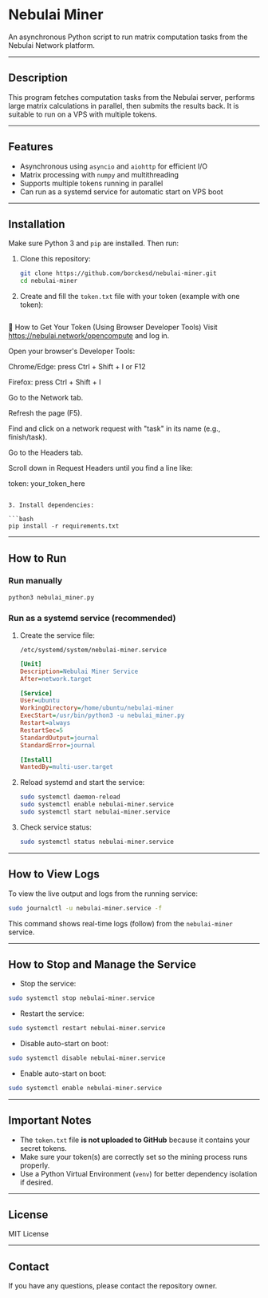 # Nebulai Miner

An asynchronous Python script to run matrix computation tasks from the Nebulai Network platform.

---

## Description

This program fetches computation tasks from the Nebulai server, performs large matrix calculations in parallel, then submits the results back. It is suitable to run on a VPS with multiple tokens.

---

## Features

- Asynchronous using `asyncio` and `aiohttp` for efficient I/O  
- Matrix processing with `numpy` and multithreading  
- Supports multiple tokens running in parallel  
- Can run as a systemd service for automatic start on VPS boot

---

## Installation

Make sure Python 3 and `pip` are installed. Then run:

1. Clone this repository:

   ```bash
   git clone https://github.com/borckesd/nebulai-miner.git
   cd nebulai-miner
   ```

2. Create and fill the `token.txt` file with your token (example with one token):

   ```
🔑 How to Get Your Token (Using Browser Developer Tools)
Visit https://nebulai.network/opencompute and log in.

Open your browser's Developer Tools:

Chrome/Edge: press Ctrl + Shift + I or F12

Firefox: press Ctrl + Shift + I

Go to the Network tab.

Refresh the page (F5).

Find and click on a network request with "task" in its name (e.g., finish/task).

Go to the Headers tab.

Scroll down in Request Headers until you find a line like:

token: your_token_here
   ```

3. Install dependencies:

   ```bash
   pip install -r requirements.txt
   ```

---

## How to Run

### Run manually

```bash
python3 nebulai_miner.py
```

### Run as a systemd service (recommended)

1. Create the service file:

   `/etc/systemd/system/nebulai-miner.service`

   ```ini
   [Unit]
   Description=Nebulai Miner Service
   After=network.target

   [Service]
   User=ubuntu
   WorkingDirectory=/home/ubuntu/nebulai-miner
   ExecStart=/usr/bin/python3 -u nebulai_miner.py
   Restart=always
   RestartSec=5
   StandardOutput=journal
   StandardError=journal

   [Install]
   WantedBy=multi-user.target
   ```

2. Reload systemd and start the service:

   ```bash
   sudo systemctl daemon-reload
   sudo systemctl enable nebulai-miner.service
   sudo systemctl start nebulai-miner.service
   ```

3. Check service status:

   ```bash
   sudo systemctl status nebulai-miner.service
   ```

---

## How to View Logs

To view the live output and logs from the running service:

```bash
sudo journalctl -u nebulai-miner.service -f
```

This command shows real-time logs (follow) from the `nebulai-miner` service.

---

## How to Stop and Manage the Service

- Stop the service:

```bash
sudo systemctl stop nebulai-miner.service
```

- Restart the service:

```bash
sudo systemctl restart nebulai-miner.service
```

- Disable auto-start on boot:

```bash
sudo systemctl disable nebulai-miner.service
```

- Enable auto-start on boot:

```bash
sudo systemctl enable nebulai-miner.service
```

---

## Important Notes

- The `token.txt` file **is not uploaded to GitHub** because it contains your secret tokens.  
- Make sure your token(s) are correctly set so the mining process runs properly.  
- Use a Python Virtual Environment (`venv`) for better dependency isolation if desired.

---

## License

MIT License

---

## Contact

If you have any questions, please contact the repository owner.
